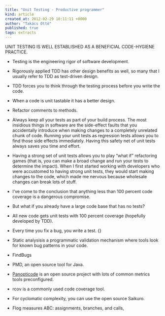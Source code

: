 ```yaml
---
title: "Unit Testing - Productive programmer"
kind: article
created_at: 2012-02-29 10:11:11 +0000
author: "Takács Ottó"
published: true
tags: extracts
---
```

UNIT TESTING IS WELL ESTABLISHED AS A BENEFICIAL CODE-HYGIENE PRACTICE.

- Testing is the engineering rigor of software development.
- Rigorously applied TDD has other design benefits as well, so many that I usually refer to TDD as test-driven design.
- TDD forces you to think through the testing process before you write the code.
- When a code is unit tastable it has a better design.
- Refactor comments to methods.
- Always keep all your tests as part of your build process. The most insidious things in software are the side-effect faults that you accidentally introduce when making changes to a completely unrelated chunk of code. Running your unit tests as regression tests allows you to find those side effects immediately. Having this safety net of unit tests always saves you time and effort.
- Having a strong set of unit tests allows you to play “what if” refactoring games (that is, you can make a broad change and run your tests to determine the impact). When I first started working with developers who were accustomed to having strong unit tests, they would start making changes to the code, which made me nervous because wholesale changes can break lots of stuff.
- I’ve come to the conclusion that anything less than 100 percent code coverage is a dangerous compromise.
- But what if you already have a large code base that has no tests?
- All new code gets unit tests with 100 percent coverage (hopefully developed by TDD).
- Every time you fix a bug, you write a test.
{}

- Static analysisis a programmatic validation mechanism where tools look for known bug patterns in your code.
- FindBugs
- PMD, an open source tool for Java.
- [Panopticode](http://sourceforge.net/projects/panopticode/) is an open source project with lots of common metrics tools preconfigured.
- rcov is a commonly used code coverage tool.
- For cyclomatic complexity, you can use the open source Saikuro.
- Flog measures ABC: assignments, branches, and calls,


<div class='old-comments'></div>